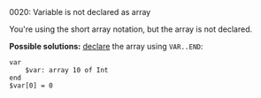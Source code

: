 <!doctype html>
<html lang="es">
<head>
	<title>Mensajes de Error</title>
	<meta charset="utf-8">
	<meta http-equiv="X-UA-Compatible" content="IE=edge">
	<meta name="viewport" content="width=device-width, initial-scale=1">
	<link rel="stylesheet" type="text/css" href="../../../style/style.css">
</head>
<body>
0020: Variable is not declared as array

You're using the short array notation, but the array is not declared.

**Possible solutions:** [declare](../../coding/arrays.md#array-declaration) the array using `VAR..END`:

```
var
    $var: array 10 of Int
end
$var[0] = 0
```


<script src="../../../js/main.min.js"></script>